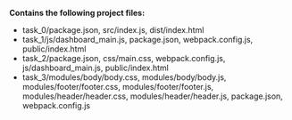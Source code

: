__Contains the following project files:__  
* task_0/package.json, src/index.js, dist/index.html  
* task_1/js/dashboard_main.js, package.json, webpack.config.js, public/index.html  
* task_2/package.json, css/main.css, webpack.config.js, js/dashboard_main.js, public/index.html  
* task_3/modules/body/body.css, modules/body/body.js, modules/footer/footer.css, modules/footer/footer.js, modules/header/header.css, modules/header/header.js, package.json, webpack.config.js